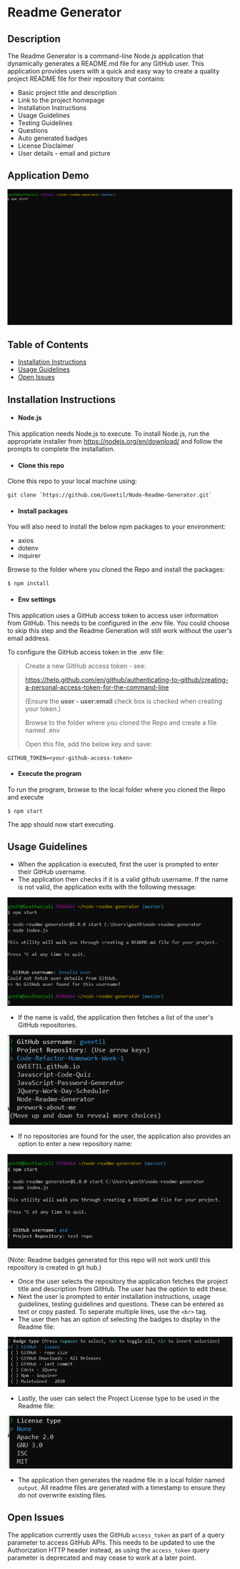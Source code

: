 # Readme Generator

## Description
The Readme Generator is a command-line Node.js application that dynamically generates a README.md file for any GitHub user. This application provides users with a quick and easy way to create a quality project README file for their repository that contains:  

* Basic project title and description
* Link to the project homepage
* Installation Instructions
* Usage Guidelines
* Testing Guidelines
* Questions
* Auto generated badges
* License Disclaimer
* User details - email and picture

## Application Demo

![Readme Generator Preview](images/node-readme-generator.gif)

## Table of Contents 

- [Installation Instructions](#installation-instructions)
- [Usage Guidelines](#usage-guidelines)
- [Open Issues](#open-issues)

## Installation Instructions

- #### Node.js  
This application needs Node.js to execute. To install Node.js, run the appropriate installer from https://nodejs.org/en/download/ and follow the prompts to complete the installation. 

- #### Clone this repo
 Clone this repo to your local machine using:
```shell
git clone `https://github.com/Gveetil/Node-Readme-Generator.git`
```

- #### Install packages
You will also need to install the below npm packages to your environment:
 - axios
 - dotenv
 - inquirer

 Browse to the folder where you cloned the Repo and install the packages:
```shell
$ npm install 
```

- #### Env settings
 This application uses a GitHub access token to access user information from GitHub. This needs to be configured in the .env file.
You could choose to skip this step and the Readme Generation will still work without the user's email address.

 > 
 To configure the GitHub access token in the .env file:
 > Create a new GitHub access token - see:
 >
 > https://help.github.com/en/github/authenticating-to-github/creating-a-personal-access-token-for-the-command-line
 > 
 >(Ensure the **user - user:email** check box is checked when creating your token.)
 >
 > Browse to the folder where you cloned the Repo and create a file named .env
 > 
 > Open this file, add the below key and save:
```
GITHUB_TOKEN=<your-github-access-token>
```

- #### Execute the program
To run the program, browse to the local folder where you cloned the Repo and execute 
```shell
$ npm start 
```
The app should now start executing.

## Usage Guidelines
- When the application is executed, first the user is prompted to enter their GitHub username.
- The application then checks if it is a valid github username. If the name is not valid, the application exits with the following message:

![Invalid User Error](images/readme_invalid_user_error.png "Invalid User Error")

- If the name is valid, the application then fetches a list of the user's GitHub repositories.

![Select Repository](images/readme_select_repository.png "Select Repository")

- If no repositories are found for the user, the application also provides an option to enter a new repository name: 

![Enter Repository Name](images/readme_enter_repository_name.png "Enter Repository Name")

(Note: Readme badges generated for this repo will not work until this repository is created in git hub.)
- Once the user selects the repository the application fetches the project title and description from GitHub. The user has the option to edit these.
- Next the user is prompted to enter installation instructions, usage guidelines, testing guidelines and questions. These can be entered as text or copy pasted. To seperate multiple lines, use the `<br>` tag.
- The user then has an option of selecting the badges to display in the Readme file:

![Badge Selection](images/readme_badge_selection.png "Badge Selection")

- Lastly, the user can select the Project License type to be used in the Readme file:

![License Types](images/readme_license_types.png "License Types")

- The application then generates the readme file in a local folder named `output`. All readme files are generated with a timestamp to ensure they do not overwrite existing files.

## Open Issues
The application currently uses the GitHub `access_token` as part of a query parameter to access GitHub APIs. This needs to be updated to use the Authorization HTTP header instead, as using the `access_token` query parameter is deprecated and may cease to work at a later point. 
